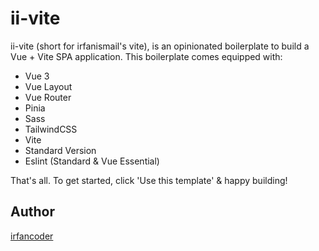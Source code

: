 # ii-vite 

ii-vite (short for irfanismail's vite), is an opinionated boilerplate to build a Vue + Vite SPA application. This boilerplate comes equipped with:

* Vue 3
* Vue Layout
* Vue Router
* Pinia
* Sass
* TailwindCSS
* Vite
* Standard Version
* Eslint (Standard & Vue Essential)

That's all. To get started, click 'Use this template' & happy building!



## Author

[irfancoder](https://github.com/irfancoder)
